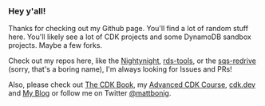 ### Hey y'all!

Thanks for checking out my Github page. You'll find a lot of random stuff here. You'll likely see a lot of CDK projects and some DynamoDB sandbox projects. Maybe a few forks. 



Check out my repos here, like the [Nightynight](https://github.com/mbonig/nightynight), [rds-tools](https://github.com/mbonig/rds-tools), or the [sqs-redrive](https://github.com/mbonig/sqs-redrive) (sorry, that's a boring name), I'm always looking for Issues and PRs!

Also, please check out [The CDK Book](https://thecdkbook.com), my [Advanced CDK Course](https://matthewbonig.sidkik.app/), [cdk.dev](https://cdk.dev) and [My Blog](https://matthewbonig.com) or follow me on Twitter [@mattbonig](https://twitter.com/mattbonig).
